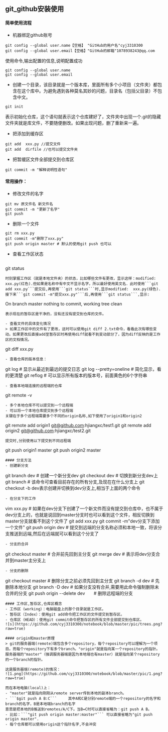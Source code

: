 ## git_github安装使用
#### 简单使用流程
- 机器绑定github账号
```
git config --global user.name【空格】 "GitHub的用户名"cyj3310300
git config --global user.email【空格】"GitHub的邮箱"1078938243@qq.com
```
使用命令,输出配置的信息,说明配置成功
```
git config --global user.name
git config --global user.email
```
- 创建一个目录，该目录就是一个版本库，里面所有多个小项目（文件夹）都包含在这个库中。为避免遇到各种莫名其妙的问题，目录名（包括父目录）不包含中文。
```
git init
```
表示初始化仓库，这个语句就表示这个仓库建好了，文件夹中出现一个.git的隐藏文件夹就是库文件，不要随便删改。如果出现问题，删了重新来一遍。
- 把添加到缓存区
```
git add  xxx.py //提交文件
git add  dirfile //也可以提交文件夹
``` 
- 把暂缓区文件全部提交到仓库区
```
git commit -m "解释说明性语句" 
```
#### 常用操作：
- 修改文件的名字
```
git mv 原文件名 新文件名
git commit -m "更新了名字"
git push
```
- 删除一个文件
```
git rm xxx.py
git commit -m"删除了xxx.py"
git push origin master # 默认的使用git push 也可以
```
- 查看工作区状态
> ```
git status
```
时刻掌握工作区（就是本地文件夹）的状态，比如哪些文件有更改，显示这样：modified: xxx.py(红色).但如果是名称中有中文不显示名字，所以最好使用英文名．此时使用```git add xxx.py```提交后,再使用```git status```时,显示modified:  xxx.py(绿色).接下来```git commit -m"提交xxx.py"```后,再使用```git status```,显示:
```
On branch master
nothing to commit, working tree clean
```
表示现在的暂存区是干净的，没有还没有提交到仓库的文件。

- 查看文件的具体变化情况
> 如果工作区中的文件有了更改，这时可以使用git diff 2.txt命令，看看此次有哪些变动。如果更改后直接add至暂存区时再使用diff就看不到变动部分了，因为diff反映的是工作区的文档情况。
```
git diff xxx.py
```
- 查看仓库的版本信息：
```
git log # 显示从最近到最远的提交日志
git log --pretty=oneline  # 简化显示，看的更清楚
git reflog  # 可以显示所有版本的版本号，前面黄色的6个字符串
```
- 查看本地端连接的远程端的仓库
```
git remote -v
```
- 多个本地仓库不可以提交到一个远程端
- 可以将一个本地仓库提交到多个远程端
关键在于多个远程端需要多个不同的origin名称,如下使用了origin1和origin2
```
git remote add origin1 git@github.com:hjiangxc/test1.git 
git remote add origin2 git@github.com:hjiangxc/test2.git 
```
提交时,分别使用以下提交到不同远程端
```
git push origin1 master
git push origin2 master
```
#### 分支方法
- 创建新分支
```
git branch dev # 创建一个新分支dev
git checkout dev # 切换到新分支dev上
git branch # 该命令可查看目前存在的所有分支,及现在在什么分支上
git checkout -b dev表示创建并切换到dev分支上,相当于上面的两个命令
```
- 在分支下的工作
```
vim xxx.py # 如果在dev分支下创建了一个新文件而没有提交到仓库中，也不属于dev分支上的，也就是说回到master分支时也可以看到这个文件，相反切换到master分支就看不到这个文件了
git add xxx.py 
git commit -m"dev分支下添加一个文件"
git push origin dev # 提交到远端的分支名称必须和本地一致，将该分支推送到远端,然后在远端就可以看到这个分支了
```
- 分支的合并
```
git checkout master # 合并前先回到主分支
git merge dev # 表示将dev分支合并到master主分支上
```
- 分支的删除
```
git checkout master # 删除分支之前必须先回到主分支
git branch -d dev  # 先删除本地分支
git branch -D dev # 如果分支没有合并,需要用此命令强制删除未合并的分支
git push origin --delete dev　　# 删除远程端的分支
```
#### 工作区,暂存区,仓库区概念
- 工作区（working）：电脑磁盘上的那个目录就是工作区。
- 暂存区（Index）：使用git add命令把工作区的文件提交到暂存区。
- 仓库区（HEAD）：使用git commit命令把暂存区的所有文件全部提交到仓库区。
![s](https://github.com/cyj3310300/notebook/blob/master/pic/trees.png?raw=true)

#### origin和master原理
> git的服务器端(remote)端包含多个repository，每个repository可以理解为一个项目。而每个repository下有多个branch。"origin"就是指向某一个repository的指针。服务器端的"master"（强调服务器端是因为本地端也有master）就是指向某个repository的一个branch的指针。

这是服务器端(remote)的情况：
![1.png](https://github.com/cyj3310300/notebook/blob/master/pic/1.png?raw=true)

而在本地电脑(local)上：
- "master"就是指向刚刚从remote server传到本地的副本branch。
- ```$git push A B:C```     其中A和C是分别remote端的一个repository的名字和branch的名字，B是本地端branch的名字
意思是把本地的B推送到remotes/A/C下。当B=C时可以直接省略为：git push A B。
- 比如：```"git push origin master:master"``` 可以直接省略为"git push origin master".
- 每个仓库都可以使用origin这个指针名字,不会冲突


